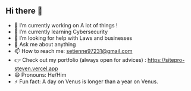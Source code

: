 ## Hi there 👋


- 🔭 I’m currently working on A lot of things !
- 🌱 I’m currently learning Cybersecurity
- 🤔 I’m looking for help with Laws and businesses
- 💬 Ask me about anything
- 📫 How to reach me: setienne97231@gmail.com
- 👉 Check out my portfolio (always open for advices) : https://sitepro-steven.vercel.app
- 😄 Pronouns: He/Him
- ⚡ Fun fact: A day on Venus is longer than a year on Venus.



